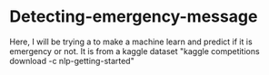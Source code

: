 # Detecting-emergency-message
Here, I will be trying a to make a machine learn and predict if it is emergency or not. It is from a kaggle dataset "kaggle competitions download -c nlp-getting-started"

